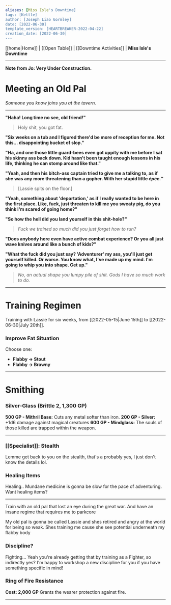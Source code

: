 ```yaml
---
aliases: [Miss Isle's Downtime]
tags: [Kettle]
author: [Joseph Liao Gormley]
date: [2022-06-30]
template_version: [HEARTBREAKER-2022-04-22]
creation_date: [2022-06-30]
---
```

<!-- Home | Character Creation | -->
[[home|Home]] | [[Open Table]] | [[Downtime Activities]] | **Miss Isle's Downtime**
___
**Note from Jo: Very Under Construction.**
# Meeting an Old Pal
*Someone you know joins you at the tavern.*
___
**"Haha! Long time no see, old friend!"**

> Holy shit, you got fat.

**"Six weeks on a tub and I figured there'd be more of reception for me. Not this... disappointing bucket of slop."**

**"Ha, and one those little guard-bees even got uppity with me before I sat his skinny ass back down. Kid hasn't been taught enough lessons in his life, thinking he can stomp around like that."**

**"Yeah, and then his bitch-ass captain tried to give me a talking to, as if *she* was any more threatening than a gopher. With her stupid little *épée.*"**

> [Lassie spits on the floor.]

**"Yeah, something about 'deportation,' as if I really wanted to be here in the first place. Like, fuck, just threaten to kill me you sweaty pig, do you think I'm scared of going home?"**

**"So how the hell did you land yourself in this shit-hole?"**

> *Fuck we trained so much did you just forget how to run?*

**"Does anybody here even have active combat experience? Or you all just wave knives around like a bunch of kids?"**

**"What the fuck did you just say? 'Adventurer' my ass, you'll just get yourself killed. Or worse. You know what, I've made up my mind. I'm going to whip you into shape. Get up."**

> *No, an actual shape you lumpy pile of shit. Gods I have so much work to do.*
___
# Training Regimen
Training with Lassie for six weeks, from [[2022-05-15|June 15th]] to [[2022-06-30|July 20th]].
### Improve Fat Situation
Choose one:
- **Flabby -> Stout**
- **Flabby -> Brawny**

___
# Smithing
### Silver-Glass (Brittle 2, 1,300 GP)
**500 GP - Mithril Base:** Cuts any metal softer than iron.
**200 GP - Silver:** +1d6 damage against magical creatures
**600 GP - Mindglass:** The souls of those killed are trapped within the weapon.

___
### [[Specialist]]: Stealth
Lemme get back to you on the stealth, that's a probably yes, I just don't know the details lol.

### Healing Items
Healing.. Mundane medicine is gonna be slow for the pace of adventuring. Want healing items?
___


Train with an old pal that lost an eye during the great war. And have an insane regime that requires me to parkcore

My old pal is gonna be called Lassie and shes retired and angry at the world for being so weak. Shes training me cause she see potential underneath my flabby body

### Discipline?
Fighting... Yeah you're already getting that by training as a Fighter, so indirectly yes? I'm happy to workshop a new discipline for you if you have something specific in mind!

### **Ring of Fire Resistance**
**Cost: 2,000 GP**
Grants the wearer protection against fire.

___
<!--*See also:* 
*References:*
*Source:* -->
<!-- Sources, read more, links, etc. -->
<!-- *Source: Entry by [[Mike Maxin]].* -->
<!-- Leave an empty line at the end, otherwise Exporter complains. -->
